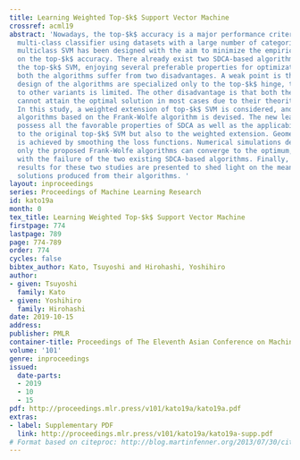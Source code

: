 ```yaml
---
title: Learning Weighted Top-$k$ Support Vector Machine
crossref: acml19
abstract: 'Nowadays, the top-$k$ accuracy is a major performance criterion when benchmarking
  multi-class classifier using datasets with a large number of categories. Top-$k$
  multiclass SVM has been designed with the aim to minimize the empirical risk based
  on the top-$k$ accuracy. There already exist two SDCA-based algorithms to learn
  the top-$k$ SVM, enjoying several preferable properties for optimization, although
  both the algorithms suffer from two disadvantages. A weak point is that, since the
  design of the algorithms are specialized only to the top-$k$ hinge, their applicability
  to other variants is limited. The other disadvantage is that both the two algorithms
  cannot attain the optimal solution in most cases due to their theoritical imperfections.
  In this study, a weighted extension of top-$k$ SVM is considered, and novel learning
  algorithms based on the Frank-Wolfe algorithm is devised. The new learning algorithms
  possess all the favorable properties of SDCA as well as the applicability not only
  to the original top-$k$ SVM but also to the weighted extension. Geometrical convergence
  is achieved by smoothing the loss functions. Numerical simulations demonstrate that
  only the proposed Frank-Wolfe algorithms can converge to the optimum, in contrast
  with the failure of the two existing SDCA-based algorithms. Finally, our analytical
  results for these two studies are presented to shed light on the meaning of the
  solutions produced from their algorithms. '
layout: inproceedings
series: Proceedings of Machine Learning Research
id: kato19a
month: 0
tex_title: Learning Weighted Top-$k$ Support Vector Machine
firstpage: 774
lastpage: 789
page: 774-789
order: 774
cycles: false
bibtex_author: Kato, Tsuyoshi and Hirohashi, Yoshihiro
author:
- given: Tsuyoshi
  family: Kato
- given: Yoshihiro
  family: Hirohashi
date: 2019-10-15
address: 
publisher: PMLR
container-title: Proceedings of The Eleventh Asian Conference on Machine Learning
volume: '101'
genre: inproceedings
issued:
  date-parts:
  - 2019
  - 10
  - 15
pdf: http://proceedings.mlr.press/v101/kato19a/kato19a.pdf
extras:
- label: Supplementary PDF
  link: http://proceedings.mlr.press/v101/kato19a/kato19a-supp.pdf
# Format based on citeproc: http://blog.martinfenner.org/2013/07/30/citeproc-yaml-for-bibliographies/
---
```

